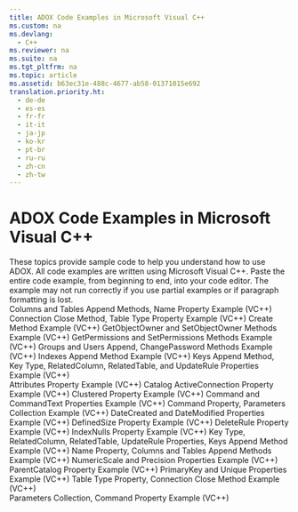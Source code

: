 ```yaml
---
title: ADOX Code Examples in Microsoft Visual C++
ms.custom: na
ms.devlang: 
  - C++
ms.reviewer: na
ms.suite: na
ms.tgt_pltfrm: na
ms.topic: article
ms.assetid: b63ec31e-488c-4677-ab58-01371015e692
translation.priority.ht: 
  - de-de
  - es-es
  - fr-fr
  - it-it
  - ja-jp
  - ko-kr
  - pt-br
  - ru-ru
  - zh-cn
  - zh-tw
---
```

# ADOX Code Examples in Microsoft Visual C++
<?xml version="1.0" encoding="utf-8"?>
<developerReferenceWithoutSyntaxDocument xmlns="http://ddue.schemas.microsoft.com/authoring/2003/5" xmlns:xlink="http://www.w3.org/1999/xlink" xmlns:xsi="http://www.w3.org/2001/XMLSchema-instance" xsi:schemaLocation="http://ddue.schemas.microsoft.com/authoring/2003/5 http://dduestorage.blob.core.windows.net/ddueschema/developer.xsd">
  <introduction>
    <para>These topics provide sample code to help you understand how to use ADOX. All code examples are written using Microsoft Visual C++.</para>
    <alert class="note">
      <para>Paste the entire code example, from beginning to end, into your code editor. The example may not run correctly if you use partial examples or if paragraph formatting is lost.</para>
    </alert>
  </introduction>
  <section>
    <title>Methods</title>
    <content>
      <list class="bullet">
        <listItem>
          <para>
            <legacyLink xlink:href="2b6dfef9-bcdf-483d-a164-2fa3ec81a43f">Columns and Tables Append Methods, Name Property Example (VC++)</legacyLink>
          </para>
        </listItem>
        <listItem>
          <para>
            <legacyLink xlink:href="d0e250aa-fc57-4fd3-9610-d64f50c5507f">Connection Close Method, Table Type Property Example (VC++)</legacyLink>
          </para>
        </listItem>
        <listItem>
          <para>
            <legacyLink xlink:href="57fcb0eb-5d40-4ad4-996d-380732de8a3d">Create Method Example (VC++)</legacyLink>
          </para>
        </listItem>
        <listItem>
          <para>
            <legacyLink xlink:href="f5f2aa4b-d790-458f-9e70-1643e3e203b2">GetObjectOwner and SetObjectOwner Methods Example (VC++)</legacyLink>
          </para>
        </listItem>
        <listItem>
          <para>
            <legacyLink xlink:href="8c75d547-d3d7-44c4-b7de-eead5d11b92e">GetPermissions and SetPermissions Methods Example (VC++)</legacyLink>
          </para>
        </listItem>
        <listItem>
          <para>
            <legacyLink xlink:href="7e7067d0-6405-4c09-bff3-b1c2f2d783e0">Groups and Users Append, ChangePassword Methods Example (VC++)</legacyLink>
          </para>
        </listItem>
        <listItem>
          <para>
            <legacyLink xlink:href="33c559c4-4db7-4850-9309-2743a7ae5521">Indexes Append Method Example (VC++)</legacyLink>
          </para>
        </listItem>
        <listItem>
          <para>
            <legacyLink xlink:href="28495b8f-18dc-482c-995d-a120f6ae2006">Keys Append Method, Key Type, RelatedColumn, RelatedTable, and UpdateRule Properties Example (VC++)</legacyLink>
          </para>
        </listItem>
      </list>
    </content>
  </section>
  <section>
    <title>Properties</title>
    <content>
      <list class="bullet">
        <listItem>
          <para>
            <legacyLink xlink:href="1057b57b-5ace-4830-9a20-562e88aeef86">Attributes Property Example (VC++)</legacyLink>
          </para>
        </listItem>
        <listItem>
          <para>
            <legacyLink xlink:href="518905a9-6044-4194-af6c-84952d95939d">Catalog ActiveConnection Property Example (VC++)</legacyLink>
          </para>
        </listItem>
        <listItem>
          <para>
            <legacyLink xlink:href="b993e357-3e2e-48a7-a627-76909160c97f">Clustered Property Example (VC++)</legacyLink>
          </para>
        </listItem>
        <listItem>
          <para>
            <legacyLink xlink:href="5a007b9a-be11-4fba-96db-6252993f97b8">Command and CommandText Properties Example (VC++)</legacyLink>
          </para>
        </listItem>
        <listItem>
          <para>
            <legacyLink xlink:href="8636fa08-b3db-4e9a-a918-585e76dd59c8">Command Property, Parameters Collection Example (VC++)</legacyLink>
          </para>
        </listItem>
        <listItem>
          <para>
            <legacyLink xlink:href="b964beee-83c7-4f91-8255-3ba864c9adfd">DateCreated and DateModified Properties Example (VC++)</legacyLink>
          </para>
        </listItem>
        <listItem>
          <para>
            <legacyLink xlink:href="cc752ae4-58c4-4a7b-bfb2-0454e90fe2e7">DefinedSize Property Example (VC++)</legacyLink>
          </para>
        </listItem>
        <listItem>
          <para>
            <legacyLink xlink:href="7a1def31-2b6f-4542-aac3-ec35b54c89ef">DeleteRule Property Example (VC++)</legacyLink>
          </para>
        </listItem>
        <listItem>
          <para>
            <legacyLink xlink:href="ee407e03-4889-4a22-b031-ca542d637c96">IndexNulls Property Example (VC++)</legacyLink>
          </para>
        </listItem>
        <listItem>
          <para>
            <legacyLink xlink:href="28495b8f-18dc-482c-995d-a120f6ae2006">Key Type, RelatedColumn, RelatedTable, UpdateRule Properties, Keys Append Method Example (VC++)</legacyLink>
          </para>
        </listItem>
        <listItem>
          <para>
            <legacyLink xlink:href="2b6dfef9-bcdf-483d-a164-2fa3ec81a43f">Name Property, Columns and Tables Append Methods Example (VC++)</legacyLink>
          </para>
        </listItem>
        <listItem>
          <para>
            <legacyLink xlink:href="69653366-ebd7-4ff6-a654-761772223b0c">NumericScale and Precision Properties Example (VC++)</legacyLink>
          </para>
        </listItem>
        <listItem>
          <para>
            <legacyLink xlink:href="43ae202e-1972-4aab-9cc1-3b6612bad363">ParentCatalog Property Example (VC++)</legacyLink>
          </para>
        </listItem>
        <listItem>
          <para>
            <legacyLink xlink:href="d51814a2-ff7d-48ed-b719-99776da2091a">PrimaryKey and Unique Properties Example (VC++)</legacyLink>
          </para>
        </listItem>
        <listItem>
          <para>
            <legacyLink xlink:href="d0e250aa-fc57-4fd3-9610-d64f50c5507f">Table Type Property, Connection Close Method Example (VC++)</legacyLink>
          </para>
        </listItem>
      </list>
    </content>
  </section>
  <section>
    <title>Collections</title>
    <content>
      <list class="bullet">
        <listItem>
          <para>
            <legacyLink xlink:href="8636fa08-b3db-4e9a-a918-585e76dd59c8">Parameters Collection, Command Property Example (VC++)</legacyLink>
          </para>
        </listItem>
      </list>
    </content>
  </section>
  <relatedTopics />
</developerReferenceWithoutSyntaxDocument>